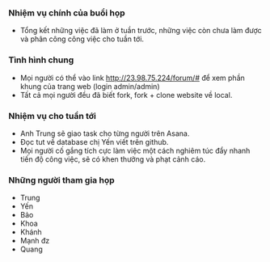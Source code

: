 ### Nhiệm vụ chính của buổi họp
* Tổng kết những việc đã làm ở tuần trước, những việc còn chưa làm được và phân công công việc cho tuần tới.

### Tình hình chung
* Mọi người có thể vào link http://23.98.75.224/forum/# để xem phần khung của trang web (login admin/admin)
* Tất cả mọi người đều đã biết fork, fork + clone website về local.
 
### Nhiệm vụ cho tuần tới
* Anh Trung sẽ giao task cho từng người trên Asana.
* Đọc tut về database chị Yến viết trên github.
* Mọi người cố gắng tích cực làm việc một cách nghiêm túc đẩy nhanh tiến độ công việc, sẽ có khen thưởng và phạt cảnh cáo.

### Những người tham gia họp
* Trung
* Yến
* Bảo
* Khoa
* Khánh
* Mạnh đz
* Quang
